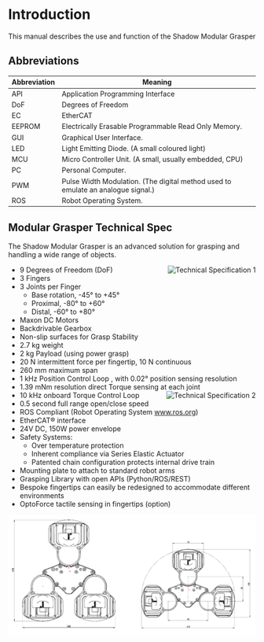 # Introduction

This manual describes the use and function of the Shadow Modular Grasper

## Abbreviations

Abbreviation | Meaning
--- | ---
API | Application Programming Interface
DoF | Degrees of Freedom
EC | EtherCAT
EEPROM | Electrically Erasable Programmable Read Only Memory. 
GUI | Graphical User Interface.
LED | Light Emitting Diode. (A small coloured light)
MCU | Micro Controller Unit. (A small, usually embedded, CPU)
PC | Personal Computer.
PWM | Pulse Width Modulation. (The digital method used to emulate an analogue signal.)
ROS | Robot Operating System.

## Modular Grasper Technical Spec


The Shadow Modular Grasper is an advanced solution for grasping and handling a wide range of objects.

<ul>
<li>9 Degrees of Freedom (DoF) <img align="right" src="https://raw.githubusercontent.com/shadow-robot/fh_documentation/master/docs/img/tech_spec_1.png" alt="Technical Specification 1" style="max-width:100%;"></li>
<li>3 Fingers</li>
<li>3 Joints per Finger
<ul>
<li>Base rotation,	-45° to +45°</li>
<li>Proximal,	-80° to +60°</li>
<li>Distal,		-60° to +80°</li>
</ul>
</li>
<li>Maxon DC Motors</li>
<li>Backdrivable Gearbox</li>
<li>Non-slip surfaces for Grasp Stability</li>
<li>2.7 kg weight</li>
<li>2 kg Payload (using power grasp)</li>
<li>20 N intermittent force per fingertip, 10 N continuous</li>
<li>260 mm maximum span</li>
<li>1 kHz Position Control Loop , with 0.02° position sensing resolution</li>
<li>1.39 mNm resolution direct Torque sensing at each joint</li>
<li>10 kHz onboard Torque Control Loop <img align="right" src="https://raw.githubusercontent.com/shadow-robot/fh_documentation/master/docs/img/tech_spec_2.png" alt="Technical Specification 2" style="max-width:100%;"></li>
<li>0.5 second full range open/close speed</li>
<li>ROS Compliant (Robot Operating System <a href="http://www.ros.org" rel="nofollow">www.ros.org</a>)</li>
<li>EtherCAT® interface</li>
<li>24V DC, 150W power envelope</li>
<li>Safety Systems:
<ul>
<li>Over temperature protection</li>
<li>Inherent compliance via Series Elastic Actuator</li>
<li>Patented chain configuration protects internal drive train</li>
</ul>
</li>
<li>Mounting plate to attach to standard robot arms</li>
<li>Grasping Library with open APIs (Python/ROS/REST)</li>
<li>Bespoke fingertips can easily be redesigned to accommodate different environments</li>
<li>OptoForce tactile sensing in fingertips (option)</li>
</ul>

![Technical Specification 3](../img/tech_spec_3.png)
